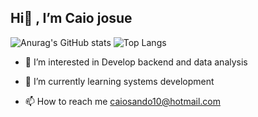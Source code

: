 ## Hi👋 , I’m Caio josue

![Anurag's GitHub stats](https://github-readme-stats.vercel.app/api?username=Caiojosue&show_icons=true&theme=dracula) 
![Top Langs](https://github-readme-stats.vercel.app/api/top-langs/?username=Caiojosue&layout=compact)

- 👀 I’m interested in Develop backend and data analysis
- 🌱 I’m currently learning systems development

- 📫 How to reach me caiosando10@hotmail.com


<!---
Caiojosue/Caiojosue is a ✨ special ✨ repository because its `README.md` (this file) appears on your GitHub profile.
You can click the Preview link to take a look at your changes.
--->
